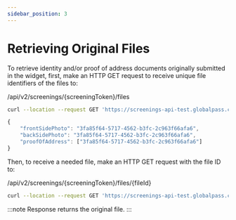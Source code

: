 ```yaml
---
sidebar_position: 3
---
```


# Retrieving Original Files

To retrieve identity and/or proof of address documents originally submitted in the widget, first, make an HTTP GET request to receive unique file identifiers of the files to:

/api/v2/screenings/{screeningToken}/files

```bash title="Example request"
curl --location --request GET 'https://screenings-api-test.globalpass.ch/api/v2/screenings/9519c730-5d6e-4c23-b89a-8c4d06899e7f/files' --header 'Authorization: Bearer {your_access_token}'
```

```js title="Example response"
{
    "frontSidePhoto": "3fa85f64-5717-4562-b3fc-2c963f66afa6",
    "backSidePhoto": "3fa85f64-5717-4562-b3fc-2c963f66afa6",
    "proofOfAddress": ["3fa85f64-5717-4562-b3fc-2c963f66afa6"]
}
```

Then, to receive a needed file, make an HTTP GET request with the file ID to:

/api/v2/screenings/{screeningToken}/files/{fileId}

```bash title="Example request"
curl --location --request GET 'https://screenings-api-test.globalpass.ch/api/v2/screenings/9519c730-5d6e-4c23-b89a-8c4d06899e7f/files/3fa85f64-5717-4562-b3fc-2c963f66afa6' --header 'Authorization: Bearer {your_access_token}'
```

:::note
Response returns the original file.
:::
